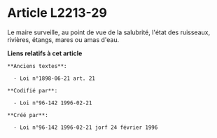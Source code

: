 # Article L2213-29

Le maire surveille, au point de vue de la salubrité, l'état des ruisseaux, rivières, étangs, mares ou amas d'eau.

**Liens relatifs à cet article**

	**Anciens textes**:

	  - Loi n°1898-06-21 art. 21

	**Codifié par**:

	  - Loi n°96-142 1996-02-21

	**Créé par**:

	  - Loi n°96-142 1996-02-21 jorf 24 février 1996
